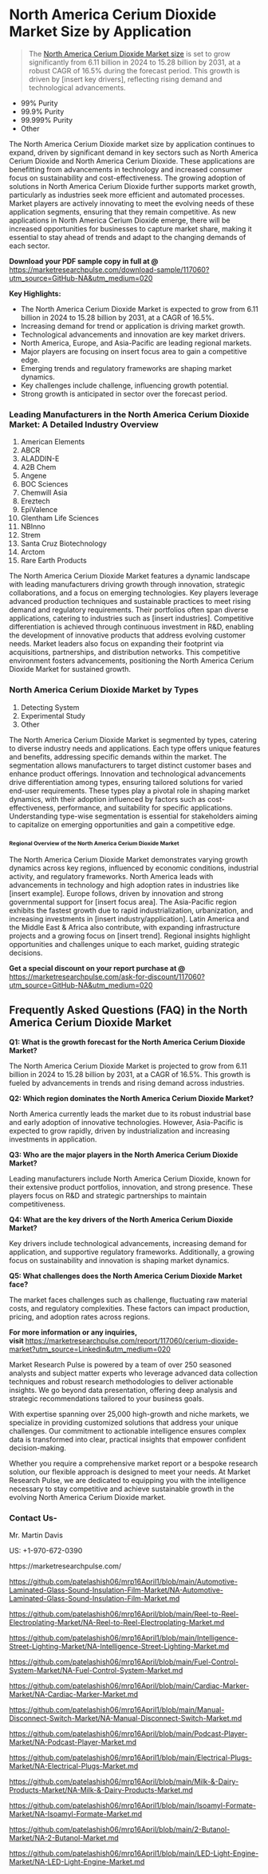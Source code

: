 <h1>North America Cerium Dioxide Market&nbsp;Size by Application</h1><blockquote><p>The <a href="https://marketresearchpulse.com/download-sample/117060?utm_source=GitHub-NA&amp;utm_medium=020">North America Cerium Dioxide Market size</a> is set to grow significantly from 6.11 billion in 2024 to 15.28 billion by 2031, at a robust CAGR of 16.5% during the forecast period. This growth is driven by [insert key drivers], reflecting rising demand and technological advancements.</p></blockquote><ul><li>99% Purity<li> 99.9% Purity<li> 99.999% Purity<li> Other</li></ul><p>The North America Cerium Dioxide market size by application continues to expand, driven by significant demand in key sectors such as North America Cerium Dioxide and North America Cerium Dioxide. These applications are benefitting from advancements in technology and increased consumer focus on sustainability and cost-effectiveness. The growing adoption of solutions in North America Cerium Dioxide further supports market growth, particularly as industries seek more efficient and automated processes. Market players are actively innovating to meet the evolving needs of these application segments, ensuring that they remain competitive. As new applications in North America Cerium Dioxide emerge, there will be increased opportunities for businesses to capture market share, making it essential to stay ahead of trends and adapt to the changing demands of each sector.</p><p><strong>Download your PDF sample copy in full at @ </strong><a href="https://marketresearchpulse.com/download-sample/117060?utm_source=GitHub-NA&amp;utm_medium=020">https://marketresearchpulse.com/download-sample/117060?utm_source=GitHub-NA&amp;utm_medium=020</a></p><p><strong>Key Highlights: </strong></p><ul><li>The North America Cerium Dioxide Market is expected to grow from 6.11 billion in 2024 to 15.28 billion by 2031, at a CAGR of 16.5%.</li><li>Increasing demand for trend or application is driving market growth.</li><li>Technological advancements and innovation are key market drivers.</li><li>North America, Europe, and Asia-Pacific are leading regional markets.</li><li>Major players are focusing on insert focus area to gain a competitive edge.</li><li>Emerging trends and regulatory frameworks are shaping market dynamics.</li><li>Key challenges include challenge, influencing growth potential.</li><li>Strong growth is anticipated in sector over the forecast period.</li></ul><h3>Leading Manufacturers in the North America Cerium Dioxide Market: A Detailed Industry Overview</h3><ol><li>American Elements</li><li>ABCR</li><li>ALADDIN-E</li><li>A2B Chem</li><li>Angene</li><li>BOC Sciences</li><li>Chemwill Asia</li><li>Ereztech</li><li>EpiValence</li><li>Glentham Life Sciences</li><li>NBInno</li><li>Strem</li><li>Santa Cruz Biotechnology</li><li>Arctom</li><li>Rare Earth Products</li></ol><div class="flex max-w-full flex-col flex-grow"><div class="min-h-8 text-message flex w-full flex-col items-end gap-2 whitespace-normal break-words [.text-message+&amp;]:mt-5" dir="auto" data-message-author-role="assistant" data-message-id="fd8432e4-4910-450d-b182-61b7bfb0a01f" data-message-model-slug="gpt-4o"><div class="flex w-full flex-col gap-1 empty:hidden first:pt-[3px]"><div class="markdown prose w-full break-words dark:prose-invert light"><p>The North America Cerium Dioxide Market features a dynamic landscape with leading manufacturers driving growth through innovation, strategic collaborations, and a focus on emerging technologies. Key players leverage advanced production techniques and sustainable practices to meet rising demand and regulatory requirements. Their portfolios often span diverse applications, catering to industries such as [insert industries]. Competitive differentiation is achieved through continuous investment in R&amp;D, enabling the development of innovative products that address evolving customer needs. Market leaders also focus on expanding their footprint via acquisitions, partnerships, and distribution networks. This competitive environment fosters advancements, positioning the North America Cerium Dioxide Market for sustained growth.</p></div></div></div></div><h3>North America Cerium Dioxide Market by Types</h3><ol><li>Detecting System<li> Experimental Study<li> Other</li></ol><div class="flex max-w-full flex-col flex-grow"><div class="min-h-8 text-message flex w-full flex-col items-end gap-2 whitespace-normal break-words [.text-message+&amp;]:mt-5" dir="auto" data-message-author-role="assistant" data-message-id="084470be-0bb7-4664-bddf-5156b4f41249" data-message-model-slug="gpt-4o-mini"><div class="flex w-full flex-col gap-1 empty:hidden first:pt-[3px]"><div class="markdown prose w-full break-words dark:prose-invert light"><p>The North America Cerium Dioxide Market is segmented by types, catering to diverse industry needs and applications. Each type offers unique features and benefits, addressing specific demands within the market. The segmentation allows manufacturers to target distinct customer bases and enhance product offerings. Innovation and technological advancements drive differentiation among types, ensuring tailored solutions for varied end-user requirements. These types play a pivotal role in shaping market dynamics, with their adoption influenced by factors such as cost-effectiveness, performance, and suitability for specific applications. Understanding type-wise segmentation is essential for stakeholders aiming to capitalize on emerging opportunities and gain a competitive edge.</p></div></div></div></div><h3><span style="font-size: 11px;">Regional Overview of the North America Cerium Dioxide Market</span></h3><div class="flex max-w-full flex-col flex-grow"><div class="min-h-8 text-message flex w-full flex-col items-end gap-2 whitespace-normal break-words [.text-message+&amp;]:mt-5" dir="auto" data-message-author-role="assistant" data-message-id="e9038762-ce64-4e30-91c9-9bd413514231" data-message-model-slug="gpt-4o-mini"><div class="flex w-full flex-col gap-1 empty:hidden first:pt-[3px]"><div class="markdown prose w-full break-words dark:prose-invert light"><p>The North America Cerium Dioxide Market demonstrates varying growth dynamics across key regions, influenced by economic conditions, industrial activity, and regulatory frameworks. North America leads with advancements in technology and high adoption rates in industries like [insert example]. Europe follows, driven by innovation and strong governmental support for [insert focus area]. The Asia-Pacific region exhibits the fastest growth due to rapid industrialization, urbanization, and increasing investments in [insert industry/application]. Latin America and the Middle East &amp; Africa also contribute, with expanding infrastructure projects and a growing focus on [insert trend]. Regional insights highlight opportunities and challenges unique to each market, guiding strategic decisions.</p></div></div></div></div><p><strong>Get a special discount on your report purchase at @ </strong><a href="https://marketresearchpulse.com/ask-for-discount/117060?utm_source=GitHub-NA&amp;utm_medium=020">https://marketresearchpulse.com/ask-for-discount/117060?utm_source=GitHub-NA&amp;utm_medium=020</a></p><h2>Frequently Asked Questions (FAQ) in the North America Cerium Dioxide Market</h2><p><strong>Q1: What is the growth forecast for the North America Cerium Dioxide Market?</strong></p><p>The North America Cerium Dioxide Market is projected to grow from 6.11 billion in 2024 to 15.28 billion by 2031, at a CAGR of 16.5%. This growth is fueled by advancements in trends and rising demand across industries.</p><p><strong>Q2: Which region dominates the North America Cerium Dioxide Market?</strong></p><p>North America currently leads the market due to its robust industrial base and early adoption of innovative technologies. However, Asia-Pacific is expected to grow rapidly, driven by industrialization and increasing investments in application.</p><p><strong>Q3: Who are the major players in the North America Cerium Dioxide Market?</strong></p><p>Leading manufacturers include North America Cerium Dioxide, known for their extensive product portfolios, innovation, and strong presence. These players focus on R&amp;D and strategic partnerships to maintain competitiveness.</p><p><strong>Q4: What are the key drivers of the North America Cerium Dioxide Market?</strong></p><p>Key drivers include technological advancements, increasing demand for application, and supportive regulatory frameworks. Additionally, a growing focus on sustainability and innovation is shaping market dynamics.</p><p><strong>Q5: What challenges does the North America Cerium Dioxide Market face?</strong></p><p>The market faces challenges such as challenge, fluctuating raw material costs, and regulatory complexities. These factors can impact production, pricing, and adoption rates across regions.</p><p><strong>For more information or any inquiries, visit&nbsp;</strong><a href="https://marketresearchpulse.com/report/117060/cerium-dioxide-market?utm_source=Linkedin&utm_medium=020">https://marketresearchpulse.com/report/117060/cerium-dioxide-market?utm_source=Linkedin&utm_medium=020</a></p><p>Market Research Pulse is powered by a team of over 250 seasoned analysts and subject matter experts who leverage advanced data collection techniques and robust research methodologies to deliver actionable insights. We go beyond data presentation, offering deep analysis and strategic recommendations tailored to your business goals.</p><p>With expertise spanning over 25,000 high-growth and niche markets, we specialize in providing customized solutions that address your unique challenges. Our commitment to actionable intelligence ensures complex data is transformed into clear, practical insights that empower confident decision-making.</p><p>Whether you require a comprehensive market report or a bespoke research solution, our flexible approach is designed to meet your needs. At Market Research Pulse, we are dedicated to equipping you with the intelligence necessary to stay competitive and achieve sustainable growth in the evolving North America Cerium Dioxide market.</p><h3><strong>Contact Us-</strong></h3><p>Mr. Martin Davis</p><p>US: +1-970-672-0390</p><p>https://marketresearchpulse.com/</p><p><a href="https://github.com/patelashish06/mrp16April1/blob/main/Automotive-Laminated-Glass-Sound-Insulation-Film-Market/NA-Automotive-Laminated-Glass-Sound-Insulation-Film-Market.md">https://github.com/patelashish06/mrp16April1/blob/main/Automotive-Laminated-Glass-Sound-Insulation-Film-Market/NA-Automotive-Laminated-Glass-Sound-Insulation-Film-Market.md</a></p><p><a href="https://github.com/patelashish06/mrp16April/blob/main/Reel-to-Reel-Electroplating-Market/NA-Reel-to-Reel-Electroplating-Market.md">https://github.com/patelashish06/mrp16April/blob/main/Reel-to-Reel-Electroplating-Market/NA-Reel-to-Reel-Electroplating-Market.md</a></p><p><a href="https://github.com/patelashish06/mrp16April1/blob/main/Intelligence-Street-Lighting-Market/NA-Intelligence-Street-Lighting-Market.md">https://github.com/patelashish06/mrp16April1/blob/main/Intelligence-Street-Lighting-Market/NA-Intelligence-Street-Lighting-Market.md</a></p><p><a href="https://github.com/patelashish06/mrp16April/blob/main/Fuel-Control-System-Market/NA-Fuel-Control-System-Market.md">https://github.com/patelashish06/mrp16April/blob/main/Fuel-Control-System-Market/NA-Fuel-Control-System-Market.md</a></p><p><a href="https://github.com/patelashish06/mrp16April/blob/main/Cardiac-Marker-Market/NA-Cardiac-Marker-Market.md">https://github.com/patelashish06/mrp16April/blob/main/Cardiac-Marker-Market/NA-Cardiac-Marker-Market.md</a></p><p><a href="https://github.com/patelashish06/mrp16April1/blob/main/Manual-Disconnect-Switch-Market/NA-Manual-Disconnect-Switch-Market.md">https://github.com/patelashish06/mrp16April1/blob/main/Manual-Disconnect-Switch-Market/NA-Manual-Disconnect-Switch-Market.md</a></p><p><a href="https://github.com/patelashish06/mrp16April/blob/main/Podcast-Player-Market/NA-Podcast-Player-Market.md">https://github.com/patelashish06/mrp16April/blob/main/Podcast-Player-Market/NA-Podcast-Player-Market.md</a></p><p><a href="https://github.com/patelashish06/mrp16April1/blob/main/Electrical-Plugs-Market/NA-Electrical-Plugs-Market.md">https://github.com/patelashish06/mrp16April1/blob/main/Electrical-Plugs-Market/NA-Electrical-Plugs-Market.md</a></p><p><a href="https://github.com/patelashish06/mrp16April/blob/main/Milk-&-Dairy-Products-Market/NA-Milk-&-Dairy-Products-Market.md">https://github.com/patelashish06/mrp16April/blob/main/Milk-&-Dairy-Products-Market/NA-Milk-&-Dairy-Products-Market.md</a></p><p><a href="https://github.com/patelashish06/mrp16April1/blob/main/Isoamyl-Formate-Market/NA-Isoamyl-Formate-Market.md">https://github.com/patelashish06/mrp16April1/blob/main/Isoamyl-Formate-Market/NA-Isoamyl-Formate-Market.md</a></p><p><a href="https://github.com/patelashish06/mrp16April/blob/main/2-Butanol-Market/NA-2-Butanol-Market.md">https://github.com/patelashish06/mrp16April/blob/main/2-Butanol-Market/NA-2-Butanol-Market.md</a></p><p><a href="https://github.com/patelashish06/mrp16April1/blob/main/LED-Light-Engine-Market/NA-LED-Light-Engine-Market.md">https://github.com/patelashish06/mrp16April1/blob/main/LED-Light-Engine-Market/NA-LED-Light-Engine-Market.md</a></p>